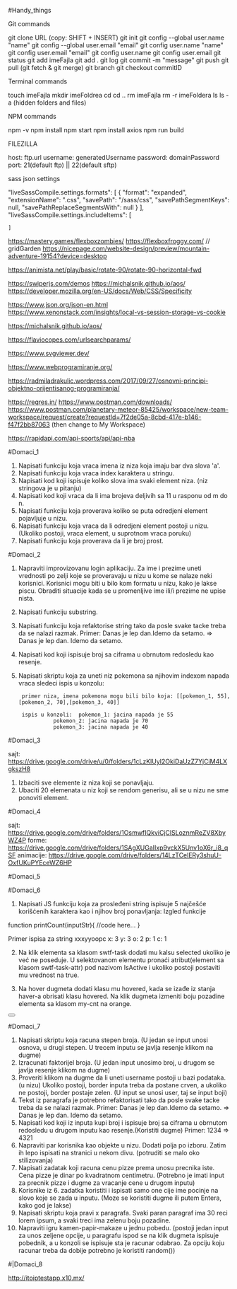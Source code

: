 #Handy_things

Git commands

git clone URL (copy: SHIFT + INSERT)
git init
git config --global user.name "name" 
git config --global user.email "email"
git config user.name "name"
git config user.email "email"
git config user.name
git config user.email
git status
git add imeFajla
git add .
git log
git commit -m "message"
git push
git pull (git fetch & git merge)
git branch
git checkout commitID

Terminal commands

touch imeFajla
mkdir imeFoldrea
cd
cd ..
rm imeFajla
rm -r imeFoldera
ls
ls -a (hidden folders and files)

NPM commands

npm -v
npm install
npm start
npm install axios
npm run build

FILEZILLA

host: ftp.url
username: generatedUsername
password: domainPassword
port: 21(default ftp) || 22(default sftp)

sass json settings 

"liveSassCompile.settings.formats": [
        {
            "format": "expanded",
            "extensionName": ".css",
            "savePath": "/sass/css",
            "savePathSegmentKeys": null,
            "savePathReplaceSegmentsWith": null
        }
    ],
    "liveSassCompile.settings.includeItems": [
    
    ]

https://mastery.games/flexboxzombies/
https://flexboxfroggy.com/ // gridGarden
https://nicepage.com/website-design/preview/mountain-adventure-19154?device=desktop

https://animista.net/play/basic/rotate-90/rotate-90-horizontal-fwd

https://swiperjs.com/demos
https://michalsnik.github.io/aos/
https://developer.mozilla.org/en-US/docs/Web/CSS/Specificity

https://www.json.org/json-en.html
https://www.xenonstack.com/insights/local-vs-session-storage-vs-cookie

https://michalsnik.github.io/aos/

https://flaviocopes.com/urlsearchparams/

https://www.svgviewer.dev/

https://www.webprogramiranje.org/

https://radmiladrakulic.wordpress.com/2017/09/27/osnovni-principi-objektno-orijentisanog-programiranja/

https://reqres.in/
https://www.postman.com/downloads/
https://www.postman.com/planetary-meteor-85425/workspace/new-team-workspace/request/create?requestId=7f2de05a-8cbd-417e-b146-f47f2bb87063 (then change to My Workspace)

https://rapidapi.com/api-sports/api/api-nba

#Domaci_1

1. Napisati funkciju koja vraca imena iz niza koja imaju bar dva slova 'a'.
2. Napisati funkciju koja vraca index karaktera u stringu.
3. Napisati kod koji ispisuje koliko slova ima svaki element niza. (niz stringova je u pitanju)
4. Napisati kod koji vraca da li ima brojeva deljivih sa 11 u rasponu od m do n.
5. Napisati funkciju koja proverava koliko se puta odredjeni element pojavljuje u nizu.
6. Napisati funkciju koja vraca da li odredjeni element postoji u nizu. (Ukoliko postoji, vraca element, u suprotnom vraca poruku)
7. Napisati funkciju koja proverava da li je broj prost.

#Domaci_2

1. Napraviti improvizovanu login aplikaciju. Za ime i prezime uneti vrednosti po zelji koje se proveravaju u nizu u kome se nalaze neki korisnici. Korisnici mogu biti u bilo kom formatu u nizu, kako je lakse piscu.
   Obraditi situacije kada se u promenljive ime ili/i prezime ne upise nista.
2. Napisati funkciju substring.
3. Napisati funkciju koja refaktorise string tako da posle svake tacke treba da se nalazi razmak. Primer: Danas je lep dan.Idemo da setamo. => Danas je lep dan. Idemo da setamo.
4. Napisati kod koji ispisuje broj sa ciframa u obrnutom redosledu kao resenje.
5. Napisati skriptu koja za uneti niz pokemona sa njihovim indexom napada vraca sledeci ispis u konzolu:

		primer niza, imena pokemona mogu bili bilo koja: [[pokemon_1, 55],[pokemon_2, 70],[pokemon_3, 40]]
	
		ispis u konzoli:  pokemon_1: jacina napada je 55
			  	  pokemon_2: jacina napada je 70
			  	  pokemon_3: jacina napada je 40

#Domaci_3

sajt:
	https://drive.google.com/drive/u/0/folders/1cLzKlUyI2OkiDaUzZ7YjCiM4LXgkszH8

1. Izbaciti sve elemente iz niza koji se ponavljaju.
2. Ubaciti 20 elemenata u niz koji se rendom generisu, ali se u nizu ne sme ponoviti element.

#Domaci_4

sajt: 
    https://drive.google.com/drive/folders/1OsmwfIQkviCjClSLoznmReZV8XbyWZ4P
forme:
    https://drive.google.com/drive/folders/1SAgXUGaIIxp9vckX5Unv1oX6r_i8_qSF
animacije: 
    https://drive.google.com/drive/folders/14LzTCelERy3shuU-OxfUKuPYEceWZ6HP

#Domaci_5

#Domaci_6

1. Napisati JS funkciju koja za prosleđeni string ispisuje 5 najčešće korišćenih karaktera kao i njihov
broj ponavljanja:
Izgled funkcije

function printCount(inputStr){
 //code here...
}

Primer ispisa za string xxxyyoopc
x: 3
y: 3
o: 2
p: 1
c: 1

2. Na klik elementa sa klasom swtf-task dodati mu kalsu selected ukoliko je već ne poseduje. U
selektovanom elementu pronaći atribut(element sa klasom swtf-task-attr) pod nazivom
IsActive i ukoliko postoji postaviti mu vrednost na true.

<!-- <div class="swtf-task">
 <p class="swtf-task-text">Lorem ipsum dolor sit amet, consectetur
adipiscing elit</p>
 <div class="swtf-task-attr">
 <p><span class="attr-name">Priority</span> : <span
class="attr-value">1</span><p>
 </div>
 <div class="swtf-task-attr">
 <p><span class="attr-name">IsActive</span> : <span
class="attr-value">false</span><p>
 </div>
</div>
<div class="swtf-task">
 <p class="swtf-task-text">Lorem ipsum dolor sit amet, consectetur
adipiscing elit</p>
<div class="swtf-task-attr">
 <p><span class="attr-name">Priority</span> : <span
class="attr-value">3</span><p>
 </div>
 <div class="swtf-task-attr">
 <p><span class="attr-name">IsActive</span> : <span
class="attr-value">false</span><p>
 </div>
</div>
<div class="swtf-task">
 <p class="swtf-task-text">Lorem ipsum dolor sit amet, consectetur
adipiscing elit</p>
</div>
<div class="swtf-task">
 <p class="swtf-task-text">Lorem ipsum dolor sit amet, consectetur
adipiscing elit</p>
 <div class="swtf-task-attr">
 <p><span class="attr-name">Priority</span> : <span
class="attr-value">5</span><p>
 </div>
 <div class="swtf-task-attr">
 <p><span class="attr-name">IsActive</span> : <span
class="attr-value">false</span><p>
 </div>
</div>
<div class="swtf-task">
 <p class="swtf-task-text">Lorem ipsum dolor sit amet, consectetur
adipiscing elit</p>
</div> -->

3. Na hover dugmeta dodati klasu mu hovered, kada se izađe iz stanja haver-a obrisati klasu
hovered. Na klik dugmeta izmeniti boju pozadine elementa sa klasom my-cnt na orange.

<div class="my-cnt">
 <button class="my-btn">
</div>

#Domaci_7

1. Napisati skriptu koja racuna stepen broja. (U jedan se input unosi osnova, u drugi stepen. U trecem inputu se javlja resenje klikom na dugme)
2. Izracunati faktorijel broja. (U jedan input unosimo broj, u drugom se javlja resenje klikom na dugme)
3. Proveriti klikom na dugme da li uneti username postoji u bazi podataka.(u nizu) Ukoliko postoji, border inputa treba da postane crven, a ukoliko ne postoji, border postaje zelen. (U input se unosi user, taj se input boji)
4. Tekst iz paragrafa je potrebno refaktorisati tako da posle svake tacke treba da se nalazi razmak. Primer: Danas je lep dan.Idemo da setamo. => Danas je lep dan. Idemo da setamo.
5. Napisati kod koji iz inputa kupi broj i ispisuje broj sa ciframa u obrnutom redosledu u drugom inputu kao resenje.(Koristiti dugme) Primer: 1234 => 4321
6. Napraviti par korisnika kao objekte u nizu. Dodati polja po izboru. Zatim ih lepo ispisati na stranici u nekom divu. (potruditi se malo oko stilizovanja)
7. Napisati zadatak koji racuna cenu pizze prema unosu precnika iste. Cena pizze je dinar po kvadratnom centimetru. (Potrebno je imati input za precnik pizze i dugme za vracanje cene u drugom inputu)
8. Korisnike iz 6. zadatka koristiti i ispisati samo one cije ime pocinje na slovo koje se zada u inputu. (Moze se koristiti dugme ili putem Entera, kako god je lakse)
9. Napisati skriptu koja pravi x paragrafa. Svaki paran paragraf ima 30 reci lorem ipsum, a svaki treci ima zelenu boju pozadine.
10. Napraviti igru kamen-papir-makaze u jednu pobedu. (postoji jedan input za unos zeljene opcije, u paragrafu ispod se na klik dugmeta ispisuje pobednik, a u konzoli se ispisuje sta je racunar odabrao. 
    Za opciju koju racunar treba da dobije potrebno je koristiti random())

#|Domaci_8

http://itoiptestapp.x10.mx/